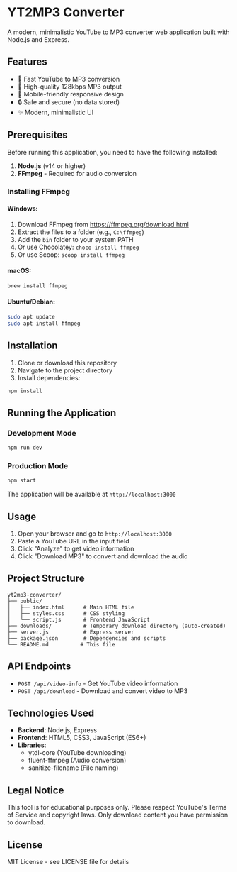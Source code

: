 # YT2MP3 Converter

A modern, minimalistic YouTube to MP3 converter web application built with Node.js and Express.

## Features

- 🚀 Fast YouTube to MP3 conversion
- 🎵 High-quality 128kbps MP3 output
- 📱 Mobile-friendly responsive design
- 🔒 Safe and secure (no data stored)
- ✨ Modern, minimalistic UI

## Prerequisites

Before running this application, you need to have the following installed:

1. **Node.js** (v14 or higher)
2. **FFmpeg** - Required for audio conversion

### Installing FFmpeg

#### Windows:
1. Download FFmpeg from https://ffmpeg.org/download.html
2. Extract the files to a folder (e.g., `C:\ffmpeg`)
3. Add the `bin` folder to your system PATH
4. Or use Chocolatey: `choco install ffmpeg`
5. Or use Scoop: `scoop install ffmpeg`

#### macOS:
```bash
brew install ffmpeg
```

#### Ubuntu/Debian:
```bash
sudo apt update
sudo apt install ffmpeg
```

## Installation

1. Clone or download this repository
2. Navigate to the project directory
3. Install dependencies:
```bash
npm install
```

## Running the Application

### Development Mode
```bash
npm run dev
```

### Production Mode
```bash
npm start
```

The application will be available at `http://localhost:3000`

## Usage

1. Open your browser and go to `http://localhost:3000`
2. Paste a YouTube URL in the input field
3. Click "Analyze" to get video information
4. Click "Download MP3" to convert and download the audio

## Project Structure

```
yt2mp3-converter/
├── public/
│   ├── index.html      # Main HTML file
│   ├── styles.css      # CSS styling
│   └── script.js       # Frontend JavaScript
├── downloads/          # Temporary download directory (auto-created)
├── server.js           # Express server
├── package.json        # Dependencies and scripts
└── README.md          # This file
```

## API Endpoints

- `POST /api/video-info` - Get YouTube video information
- `POST /api/download` - Download and convert video to MP3

## Technologies Used

- **Backend**: Node.js, Express
- **Frontend**: HTML5, CSS3, JavaScript (ES6+)
- **Libraries**: 
  - ytdl-core (YouTube downloading)
  - fluent-ffmpeg (Audio conversion)
  - sanitize-filename (File naming)

## Legal Notice

This tool is for educational purposes only. Please respect YouTube's Terms of Service and copyright laws. Only download content you have permission to download.

## License

MIT License - see LICENSE file for details